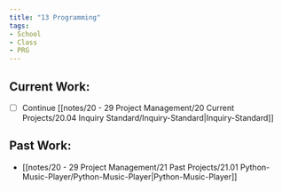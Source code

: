 ```yaml
---
title: "13 Programming"
tags:
- School
- Class
- PRG
---
```

## Current Work:
- [ ] Continue [[notes/20 - 29 Project Management/20 Current Projects/20.04 Inquiry Standard/Inquiry-Standard|Inquiry-Standard]]

## Past Work:
- [[notes/20 - 29 Project Management/21 Past Projects/21.01 Python-Music-Player/Python-Music-Player|Python-Music-Player]]